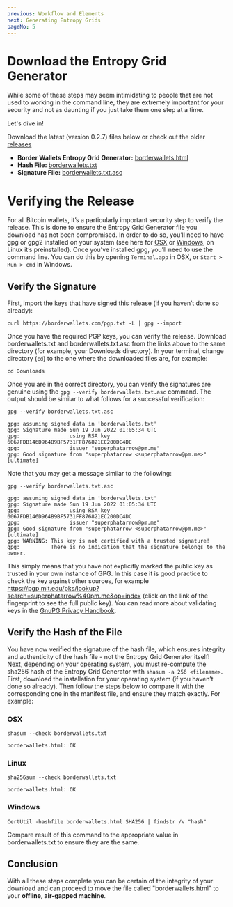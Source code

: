 ```yaml
---
previous: Workflow and Elements
next: Generating Entropy Grids
pageNo: 5
---
```


# Download the Entropy Grid Generator

While some of these steps may seem intimidating to people that are not used to working in the command line, they are extremely important for your security and not as daunting if you just take them one step at a time.

Let's dive in!

Download the latest (version 0.2.7) files below or check out the older [releases](https://github.com/microchad/borderwallets/releases)

- **Border Wallets Entropy Grid Generator:** [borderwallets.html](https://github.com/microchad/borderwallets/releases/download/0.2.7/borderwallets.html)
- **Hash File:** [borderwallets.txt](https://github.com/microchad/borderwallets/releases/download/0.2.7/borderwallets.txt)
- **Signature File:** [borderwallets.txt.asc](https://github.com/microchad/borderwallets/releases/download/0.2.7/borderwallets.txt.asc)

# Verifying the Release

For all Bitcoin wallets, it’s a particularly important security step to verify the release. This is done to ensure the Entropy Grid Generator file you download has not been compromised. In order to do so, you’ll need to have gpg or gpg2 installed on your system (see here for [OSX](https://gpgtools.org/) or [Windows](https://www.gpg4win.org/), on Linux it’s preinstalled). Once you’ve installed gpg, you’ll need to use the command line. You can do this by opening `Terminal.app` in OSX, or `Start > Run > cmd` in Windows.

## Verify the Signature

First, import the keys that have signed this release (if you haven’t done so already):

```
curl https://borderwallets.com/pgp.txt -L | gpg --import
```

Once you have the required PGP keys, you can verify the release. Download borderwallets.txt and borderwallets.txt.asc from the links above to the same directory (for example, your Downloads directory). In your terminal, change directory (`cd`) to the one where the downloaded files are, for example:

```
cd Downloads
```

Once you are in the correct directory, you can verify the signatures are genuine using the `gpg --verify borderwallets.txt.asc` command. The output should be similar to what follows for a successful verification:

```
gpg --verify borderwallets.txt.asc

gpg: assuming signed data in 'borderwallets.txt'
gpg: Signature made Sun 19 Jun 2022 01:05:34 UTC
gpg:                using RSA key 6067FDB146D964B9BF5731FF876821EC200DC4DC
gpg:                issuer "superphatarrow@pm.me"
gpg: Good signature from "superphatarrow <superphatarrow@pm.me>" [ultimate]
```

Note that you may get a message similar to the following:

```
gpg --verify borderwallets.txt.asc

gpg: assuming signed data in 'borderwallets.txt'
gpg: Signature made Sun 19 Jun 2022 01:05:34 UTC
gpg:                using RSA key 6067FDB146D964B9BF5731FF876821EC200DC4DC
gpg:                issuer "superphatarrow@pm.me"
gpg: Good signature from "superphatarrow <superphatarrow@pm.me>" [ultimate]
gpg: WARNING: This key is not certified with a trusted signature!
gpg:          There is no indication that the signature belongs to the owner.
```

This simply means that you have not explicitly marked the public key as trusted in your own instance of GPG. In this case it is good practice to check the key against other sources, for example https://pgp.mit.edu/pks/lookup?search=superphatarrow%40pm.me&op=index (click on the link of the fingerprint to see the full public key). You can read more about validating keys in the [GnuPG Privacy Handbook](https://www.gnupg.org/gph/en/manual/x334.html).

## Verify the Hash of the File

You have now verified the signature of the hash file, which ensures integrity and authenticity of the hash file - not the Entropy Grid Generator itself! Next, depending on your operating system, you must re-compute the sha256 hash of the Entropy Grid Generator with `shasum -a 256 <filename>`. First, download the installation for your operating system (if you haven’t done so already). Then follow the steps below to compare it with the corresponding one in the manifest file, and ensure they match exactly. For example:

### OSX

```
shasum --check borderwallets.txt

borderwallets.html: OK
```

### Linux

```
sha256sum --check borderwallets.txt

borderwallets.html: OK
```

### Windows

```
CertUtil -hashfile borderwallets.html SHA256 | findstr /v "hash"
```

Compare result of this command to the appropriate value in borderwallets.txt to ensure they are the same.

## Conclusion

With all these steps complete you can be certain of the integrity of your download and can proceed to move the file called "borderwallets.html" to your **offline, air-gapped machine**.
